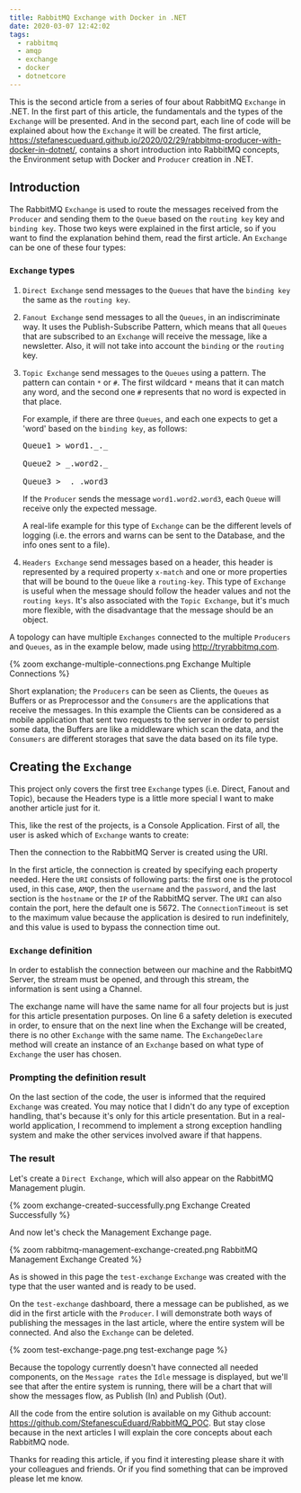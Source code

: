 ```yaml
---
title: RabbitMQ Exchange with Docker in .NET
date: 2020-03-07 12:42:02
tags:
  - rabbitmq
  - amqp
  - exchange
  - docker
  - dotnetcore
---
```


This is the second article from a series of four about RabbitMQ `Exchange` in .NET. In the first part of this article, the fundamentals and the types of the `Exchange` will be presented. And in the second part, each line of code will be explained about how the `Exchange` it will be created. The first article, https://stefanescueduard.github.io/2020/02/29/rabbitmq-producer-with-docker-in-dotnet/, contains a short introduction into RabbitMQ concepts, the Environment setup with Docker and `Producer` creation in .NET.

## Introduction

The RabbitMQ `Exchange` is used to route the messages received from the `Producer` and sending them to the `Queue` based on the `routing key` key and `binding key`. Those two keys were explained in the first article, so if you want to find the explanation behind them, read the first article.
An `Exchange` can be one of these four types:

### `Exchange` types

1.  `Direct Exchange` send messages to the `Queues` that have the `binding key` the same as the `routing key`.

2.  `Fanout Exchange` send messages to all the `Queues`, in an indiscriminate way. It uses the Publish-Subscribe Pattern, which means that all `Queues` that are subscribed to an `Exchange` will receive the message, like a newsletter. Also, it will not take into account the `binding` or the `routing` key.

3.  `Topic Exchange` send messages to the `Queues` using a pattern. The pattern can contain `*` or `#`. The first wildcard `*` means that it can match any word, and the second one `#` represents that no word is expected in that place.

    For example, if there are three `Queues`, and each one expects to get a 'word' based on the `binding key`, as follows:

    <pre>
    Queue1 > word1._._

    Queue2 > _.word2._

    Queue3 > _._.word3
    </pre>

    If the `Producer` sends the message `word1.word2.word3`, each `Queue` will receive only the expected message.

    A real-life example for this type of `Exchange` can be the different levels of logging (i.e. the errors and warns can be sent to the Database, and the info ones sent to a file).

4.  `Headers Exchange` send messages based on a header, this header is represented by a required property `x-match` and one or more properties that will be bound to the `Queue` like a `routing-key`. This type of `Exchange` is useful when the message should follow the header values and not the `routing keys`. It's also associated with the `Topic Exchange`, but it's much more flexible, with the disadvantage that the message should be an object.

A topology can have multiple `Exchanges` connected to the multiple `Producers` and `Queues`, as in the example below, made using http://tryrabbitmq.com.

{% zoom exchange-multiple-connections.png Exchange Multiple Connections %}

Short explanation; the `Producers` can be seen as Clients, the `Queues` as Buffers or as Preprocessor and the `Consumers` are the applications that receive the messages. In this example the Clients can be considered as a mobile application that sent two requests to the server in order to persist some data, the Buffers are like a middleware which scan the data, and the `Consumers` are different storages that save the data based on its file type.

## Creating the `Exchange`

This project only covers the first tree `Exchange` types (i.e. Direct, Fanout and Topic), because the Headers type is a little more special I want to make another article just for it.

This, like the rest of the projects, is a Console Application. First of all, the user is asked which of `Exchange` wants to create:

<script src="https://gist.github.com/StefanescuEduard/b97cae8daf78df512889292c15a1df93.js"></script>

Then the connection to the RabbitMQ Server is created using the URI.

<script src="https://gist.github.com/StefanescuEduard/e8570a4d26624b032c13558e22575d65.js"></script>

In the first article, the connection is created by specifying each property needed. Here the `URI` consists of following parts: the first one is the protocol used, in this case, `AMQP`, then the `username` and the `password`, and the last section is the `hostname` or the `IP` of the RabbitMQ server. The `URI` can also contain the port, here the default one is 5672.
The `ConnectionTimeout` is set to the maximum value because the application is desired to run indefinitely, and this value is used to bypass the connection time out.

### `Exchange` definition

In order to establish the connection between our machine and the RabbitMQ Server, the stream must be opened, and through this stream, the information is sent using a Channel.

<script src="https://gist.github.com/StefanescuEduard/28993423b205b545df54dca70d3c92a1.js"></script>

The exchange name will have the same name for all four projects but is just for this article presentation purposes. On line 6 a safety deletion is executed in order, to ensure that on the next line when the Exchange will be created, there is no other `Exchange` with the same name. The `ExchangeDeclare` method will create an instance of an `Exchange` based on what type of `Exchange` the user has chosen.

### Prompting the definition result

On the last section of the code, the user is informed that the required `Exchange` was created. You may notice that I didn't do any type of exception handling, that's because it's only for this article presentation. But in a real-world application, I recommend to implement a strong exception handling system and make the other services involved aware if that happens.

### The result

Let's create a `Direct Exchange`, which will also appear on the RabbitMQ Management plugin.

{% zoom exchange-created-successfully.png Exchange Created Successfully %}

And now let's check the Management Exchange page.

{% zoom rabbitmq-management-exchange-created.png RabbitMQ Management Exchange Created %}

As is showed in this page the `test-exchange` `Exchange` was created with the type that the user wanted and is ready to be used.

On the `test-exchange` dashboard, there a message can be published, as we did in the first article with the `Producer`. I will demonstrate both ways of publishing the messages in the last article, where the entire system will be connected. And also the `Exchange` can be deleted.

{% zoom test-exchange-page.png test-exchange page %}

Because the topology currently doesn't have connected all needed components, on the `Message rates` the `Idle` message is displayed, but we'll see that after the entire system is running, there will be a chart that will show the messages flow, as Publish (In) and Publish (Out).

All the code from the entire solution is available on my Github account: https://github.com/StefanescuEduard/RabbitMQ_POC. But stay close because in the next articles I will explain the core concepts about each RabbitMQ node.

Thanks for reading this article, if you find it interesting please share it with your colleagues and friends. Or if you find something that can be improved please let me know.
